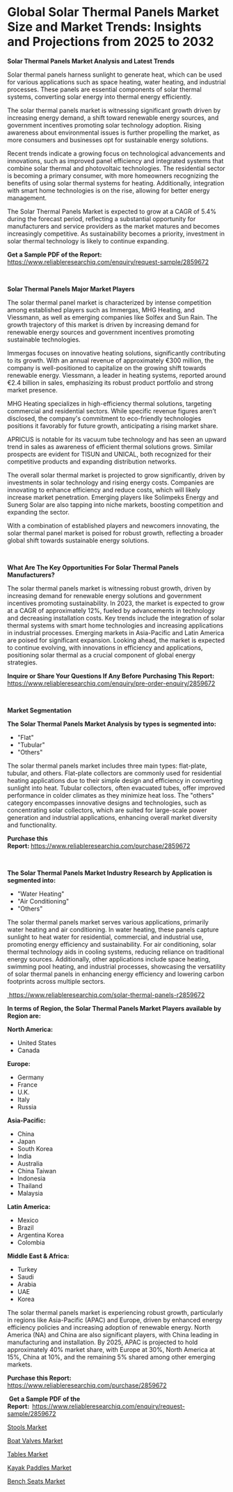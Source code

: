 <p><h1>Global Solar Thermal Panels Market Size and Market Trends: Insights and Projections from 2025 to 2032</h1></p><p><strong>Solar Thermal Panels Market Analysis and Latest Trends</strong></p>
<p><p>Solar thermal panels harness sunlight to generate heat, which can be used for various applications such as space heating, water heating, and industrial processes. These panels are essential components of solar thermal systems, converting solar energy into thermal energy efficiently.</p><p>The solar thermal panels market is witnessing significant growth driven by increasing energy demand, a shift toward renewable energy sources, and government incentives promoting solar technology adoption. Rising awareness about environmental issues is further propelling the market, as more consumers and businesses opt for sustainable energy solutions. </p><p>Recent trends indicate a growing focus on technological advancements and innovations, such as improved panel efficiency and integrated systems that combine solar thermal and photovoltaic technologies. The residential sector is becoming a primary consumer, with more homeowners recognizing the benefits of using solar thermal systems for heating. Additionally, integration with smart home technologies is on the rise, allowing for better energy management.</p><p>The Solar Thermal Panels Market is expected to grow at a CAGR of 5.4% during the forecast period, reflecting a substantial opportunity for manufacturers and service providers as the market matures and becomes increasingly competitive. As sustainability becomes a priority, investment in solar thermal technology is likely to continue expanding.</p></p>
<p><strong>Get a Sample PDF of the Report:&nbsp;</strong> <a href="https://www.reliableresearchiq.com/enquiry/request-sample/2859672?utm_campaign=1088&utm_medium=2&utm_source=Github&utm_content=ia&utm_term=12032025&utm_id=solar-thermal-panels">https://www.reliableresearchiq.com/enquiry/request-sample/2859672</a></p>
<p>&nbsp;</p>
<p><strong>Solar Thermal Panels Major Market Players</strong></p>
<p><p>The solar thermal panel market is characterized by intense competition among established players such as Immergas, MHG Heating, and Viessmann, as well as emerging companies like Solfex and Sun Rain. The growth trajectory of this market is driven by increasing demand for renewable energy sources and government incentives promoting sustainable technologies.</p><p>Immergas focuses on innovative heating solutions, significantly contributing to its growth. With an annual revenue of approximately €300 million, the company is well-positioned to capitalize on the growing shift towards renewable energy. Viessmann, a leader in heating systems, reported around €2.4 billion in sales, emphasizing its robust product portfolio and strong market presence.</p><p>MHG Heating specializes in high-efficiency thermal solutions, targeting commercial and residential sectors. While specific revenue figures aren’t disclosed, the company's commitment to eco-friendly technologies positions it favorably for future growth, anticipating a rising market share.</p><p>APRICUS is notable for its vacuum tube technology and has seen an upward trend in sales as awareness of efficient thermal solutions grows. Similar prospects are evident for TISUN and UNICAL, both recognized for their competitive products and expanding distribution networks.</p><p>The overall solar thermal market is projected to grow significantly, driven by investments in solar technology and rising energy costs. Companies are innovating to enhance efficiency and reduce costs, which will likely increase market penetration. Emerging players like Solimpeks Energy and Sunerg Solar are also tapping into niche markets, boosting competition and expanding the sector.</p><p>With a combination of established players and newcomers innovating, the solar thermal panel market is poised for robust growth, reflecting a broader global shift towards sustainable energy solutions.</p></p>
<p>&nbsp;</p>
<p><strong>What Are The Key Opportunities For Solar Thermal Panels Manufacturers?</strong></p>
<p><p>The solar thermal panels market is witnessing robust growth, driven by increasing demand for renewable energy solutions and government incentives promoting sustainability. In 2023, the market is expected to grow at a CAGR of approximately 12%, fueled by advancements in technology and decreasing installation costs. Key trends include the integration of solar thermal systems with smart home technologies and increasing applications in industrial processes. Emerging markets in Asia-Pacific and Latin America are poised for significant expansion. Looking ahead, the market is expected to continue evolving, with innovations in efficiency and applications, positioning solar thermal as a crucial component of global energy strategies.</p></p>
<p><strong>Inquire or Share Your Questions If Any Before Purchasing This Report:</strong> <a href="https://www.reliableresearchiq.com/enquiry/pre-order-enquiry/2859672?utm_campaign=1088&utm_medium=2&utm_source=Github&utm_content=ia&utm_term=12032025&utm_id=solar-thermal-panels">https://www.reliableresearchiq.com/enquiry/pre-order-enquiry/2859672</a></p>
<p>&nbsp;</p>
<p><strong>Market Segmentation</strong></p>
<p><strong>The Solar Thermal Panels Market Analysis by types is segmented into:</strong></p>
<p><ul><li>"Flat"</li><li>"Tubular"</li><li>"Others"</li></ul></p>
<p><p>The solar thermal panels market includes three main types: flat-plate, tubular, and others. Flat-plate collectors are commonly used for residential heating applications due to their simple design and efficiency in converting sunlight into heat. Tubular collectors, often evacuated tubes, offer improved performance in colder climates as they minimize heat loss. The "others" category encompasses innovative designs and technologies, such as concentrating solar collectors, which are suited for large-scale power generation and industrial applications, enhancing overall market diversity and functionality.</p></p>
<p><strong>Purchase this Report:&nbsp;</strong><a href="https://www.reliableresearchiq.com/purchase/2859672?utm_campaign=1088&utm_medium=2&utm_source=Github&utm_content=ia&utm_term=12032025&utm_id=solar-thermal-panels">https://www.reliableresearchiq.com/purchase/2859672</a></p>
<p>&nbsp;</p>
<p><strong>The Solar Thermal Panels Market Industry Research by Application is segmented into:</strong></p>
<p><ul><li>"Water Heating"</li><li>"Air Conditioning"</li><li>"Others"</li></ul></p>
<p><p>The solar thermal panels market serves various applications, primarily water heating and air conditioning. In water heating, these panels capture sunlight to heat water for residential, commercial, and industrial use, promoting energy efficiency and sustainability. For air conditioning, solar thermal technology aids in cooling systems, reducing reliance on traditional energy sources. Additionally, other applications include space heating, swimming pool heating, and industrial processes, showcasing the versatility of solar thermal panels in enhancing energy efficiency and lowering carbon footprints across multiple sectors.</p></p>
<p><a href="https://www.reliableresearchiq.com/solar-thermal-panels-r2859672?utm_campaign=1088&utm_medium=2&utm_source=Github&utm_content=ia&utm_term=12032025&utm_id=solar-thermal-panels">&nbsp;https://www.reliableresearchiq.com/solar-thermal-panels-r2859672</a></p>
<p><strong>In terms of Region, the Solar Thermal Panels Market Players available by Region are:</strong></p>
<p>
    <p> <strong> North America: </strong>
        <ul>
            <li>United States</li>
            <li>Canada</li>
        </ul>
        </p> 
    <p> <strong> Europe: </strong>
        <ul>
            <li>Germany</li>
            <li>France</li>
            <li>U.K.</li>
            <li>Italy</li>
            <li>Russia</li>
        </ul>
        </p> 
    <p> <strong> Asia-Pacific: </strong>
        <ul>
            <li>China</li>
            <li>Japan</li>
            <li>South Korea</li>
            <li>India</li>
            <li>Australia</li>
            <li>China Taiwan</li>
            <li>Indonesia</li>
            <li>Thailand</li>
            <li>Malaysia</li>
        </ul>
        </p> 
    <p> <strong> Latin America: </strong>
        <ul>
            <li>Mexico</li>
            <li>Brazil</li>
            <li>Argentina Korea</li>
            <li>Colombia</li>
        </ul>
        </p> 
    <p> <strong> Middle East & Africa: </strong>
        <ul>
            <li>Turkey</li>
            <li>Saudi</li>
            <li>Arabia</li>
            <li>UAE</li>
            <li>Korea</li>
        </ul>
    </p>
    </p>
<p><p>The solar thermal panels market is experiencing robust growth, particularly in regions like Asia-Pacific (APAC) and Europe, driven by enhanced energy efficiency policies and increasing adoption of renewable energy. North America (NA) and China are also significant players, with China leading in manufacturing and installation. By 2025, APAC is projected to hold approximately 40% market share, with Europe at 30%, North America at 15%, China at 10%, and the remaining 5% shared among other emerging markets.</p></p>
<p><strong>Purchase this Report: </strong><a href="https://www.reliableresearchiq.com/purchase/2859672?utm_campaign=1088&utm_medium=2&utm_source=Github&utm_content=ia&utm_term=12032025&utm_id=solar-thermal-panels">https://www.reliableresearchiq.com/purchase/2859672</a></p>
<p>&nbsp;<strong>Get a Sample PDF of the Report:&nbsp;&nbsp;</strong><a href="https://www.reliableresearchiq.com/enquiry/request-sample/2859672?utm_campaign=1088&utm_medium=2&utm_source=Github&utm_content=ia&utm_term=12032025&utm_id=solar-thermal-panels">https://www.reliableresearchiq.com/enquiry/request-sample/2859672</a></p>
<p><strong></strong></p>
<p><p><a href="https://github.com/sokurgleyde/Market-Research-Report-List-1/blob/main/stools-market.md?utm_campaign=1088&utm_medium=2&utm_source=Github&utm_content=ia&utm_term=12032025&utm_id=solar-thermal-panels">Stools Market</a></p><p><a href="https://github.com/kaniselway4c/Market-Research-Report-List-1/blob/main/boat-valves-market.md?utm_campaign=1088&utm_medium=2&utm_source=Github&utm_content=ia&utm_term=12032025&utm_id=solar-thermal-panels">Boat Valves Market</a></p><p><a href="https://github.com/chlihakwatsi/Market-Research-Report-List-1/blob/main/tables-market.md?utm_campaign=1088&utm_medium=2&utm_source=Github&utm_content=ia&utm_term=12032025&utm_id=solar-thermal-panels">Tables Market</a></p><p><a href="https://github.com/rubiogruis0p/Market-Research-Report-List-1/blob/main/kayak-paddles-market.md?utm_campaign=1088&utm_medium=2&utm_source=Github&utm_content=ia&utm_term=12032025&utm_id=solar-thermal-panels">Kayak Paddles Market</a></p><p><a href="https://github.com/jemmysolin5k/Market-Research-Report-List-1/blob/main/bench-seats-market.md?utm_campaign=1088&utm_medium=2&utm_source=Github&utm_content=ia&utm_term=12032025&utm_id=solar-thermal-panels">Bench Seats Market</a></p></p>